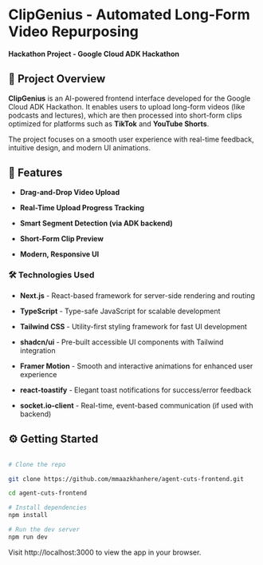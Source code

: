 # ClipGenius - Automated Long-Form Video Repurposing

**Hackathon Project - Google Cloud ADK Hackathon**

## 📌 Project Overview

**ClipGenius** is an AI-powered frontend interface developed for the Google Cloud ADK Hackathon. It enables users to upload long-form videos (like podcasts and lectures), which are then processed into short-form clips optimized for platforms such as **TikTok** and **YouTube Shorts**.

The project focuses on a smooth user experience with real-time feedback, intuitive design, and modern UI animations.

## 🚀 Features

- **Drag-and-Drop Video Upload**

- **Real-Time Upload Progress Tracking**

- **Smart Segment Detection (via ADK backend)**

- **Short-Form Clip Preview**

- **Modern, Responsive UI**

### 🛠️ Technologies Used

- **Next.js** - React-based framework for server-side rendering and routing

- **TypeScript** - Type-safe JavaScript for scalable development

- **Tailwind CSS** - Utility-first styling framework for fast UI development

- **shadcn/ui** - Pre-built accessible UI components with Tailwind integration

- **Framer Motion** - Smooth and interactive animations for enhanced user experience

- **react-toastify** - Elegant toast notifications for success/error feedback

- **socket.io-client** - Real-time, event-based communication (if used with backend)

## ⚙️ Getting Started

```bash

# Clone the repo

git clone https://github.com/mmaazkhanhere/agent-cuts-frontend.git

cd agent-cuts-frontend

# Install dependencies
npm install

# Run the dev server
npm run dev

```

Visit http://localhost:3000 to view the app in your browser.
